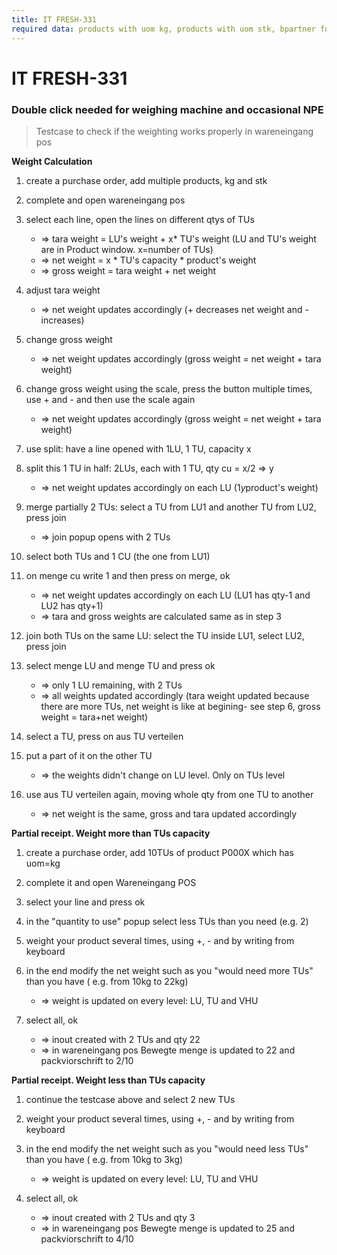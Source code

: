 ```yaml
---
title: IT FRESH-331
required data: products with uom kg, products with uom stk, bpartner for purchase
---
```


# IT FRESH-331
### Double click needed for weighing machine and occasional NPE
> Testcase to check if the weighting works properly in wareneingang pos

**Weight Calculation**
1. create a purchase order, add multiple products, kg and stk

2. complete and open wareneingang pos 

3. select each line, open the lines on different qtys of TUs
    * => tara weight = LU's weight + x* TU's weight (LU and TU's weight are in Product window. x=number of TUs)
    * => net weight = x * TU's capacity * product's weight 
    * => gross weight = tara weight + net weight 	

4. adjust tara weight
    * => net weight updates accordingly (+ decreases net weight and - increases)

5. change gross weight
    * => net weight updates accordingly (gross weight = net weight + tara weight) 	

6. change gross weight using the scale, press the button multiple times, use + and - and then use the scale again
    * => net weight updates accordingly (gross weight = net weight + tara weight) 

7. use split: have a line opened with 1LU, 1 TU, capacity x 

8. split this 1 TU in half: 2LUs, each with 1 TU, qty cu = x/2 => y
    * => net weight updates accordingly on each LU (1*y*product's weight)

9. merge partially 2 TUs: select a TU from LU1 and another TU from LU2, press join
    * => join popup opens with 2 TUs

10. select both TUs and 1 CU (the one from LU1)

11. on menge cu write 1 and then press on merge, ok
    * => net weight updates accordingly on each LU (LU1 has qty-1 and LU2 has qty+1)
	* => tara and gross weights are calculated same as in step 3

12. join both TUs on the same LU: select the TU inside LU1, select LU2, press join

13. select menge LU and menge TU and press ok
    * => only 1 LU remaining, with 2 TUs
	* => all weights updated accordingly (tara weight updated because there are more TUs, net weight is like at begining- see step 6, gross weight = tara+net weight)

14. select a TU, press on aus TU verteilen

15. put a part of it on the other TU 
    * => the weights didn't change on LU level. Only on TUs level

16. use aus TU verteilen again, moving whole qty from one TU to another
    * => net weight is the same, gross and tara updated accordingly

**Partial receipt. Weight more than TUs capacity**

1. create a purchase order, add 10TUs of product P000X which has uom=kg

2. complete it and open Wareneingang POS  

3. select your line and press ok

4. in the "quantity to use" popup select less TUs than you need (e.g. 2)

5. weight your product several times, using +, - and by writing from keyboard

6. in the end modify the net weight such as you "would need more TUs" than you have ( e.g. from 10kg to 22kg)
    * => weight is updated on every level: LU, TU and VHU

7. select all, ok 
    * => inout created with 2 TUs and qty 22
	* => in wareneingang pos Bewegte menge is updated to 22 and packviorschrift to 2/10
	
**Partial receipt. Weight less than TUs capacity**

1. continue the testcase above and select 2 new TUs

2. weight your product several times, using +, - and by writing from keyboard

3. in the end modify the net weight such as you "would need less TUs" than you have ( e.g. from 10kg to 3kg)
    * => weight is updated on every level: LU, TU and VHU

4. select all, ok 
    * => inout created with 2 TUs and qty 3
	* => in wareneingang pos Bewegte menge is updated to 25 and packviorschrift to 4/10

